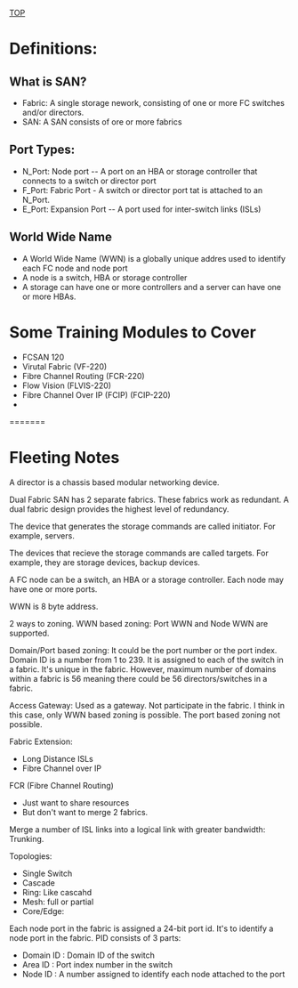 [TOP](./readme.md)
# Definitions:

## What is SAN?
- Fabric: A single storage nework, consisting of one or more FC switches and/or directors.
- SAN: A SAN consists of ore or more fabrics

## Port Types:
- N_Port: Node port -- A port on an HBA or storage controller that connects to a switch or director port
- F_Port: Fabric Port - A switch or director port tat is attached to an N_Port.
- E_Port: Expansion Port -- A port used for inter-switch links (ISLs)

## World Wide Name
- A World Wide Name (WWN) is a globally unique addres used to identify each FC node and node port
- A node is a switch, HBA or storage controller
- A storage can have one or more controllers and a server can have one or more HBAs.


# Some Training Modules to Cover
- FCSAN 120
- Virutal Fabric (VF-220)
- Fibre Channel Routing (FCR-220)
- Flow Vision (FLVIS-220) 
- Fibre Channel Over IP (FCIP) (FCIP-220)
- 
=======
# Fleeting Notes
A director is a chassis based modular networking device. 

Dual Fabric SAN has 2 separate fabrics. These fabrics work as redundant. A dual fabric design provides the highest level of redundancy.

The device that generates the storage commands are called initiator. For example, servers.

The devices that recieve the storage commands are called targets. For example, they are storage devices, backup devices.

A FC node can be a switch, an HBA or a storage controller. Each node may have one or more ports.

WWN is 8 byte address.

2 ways to zoning.
WWN based zoning: Port WWN and Node WWN are supported.

Domain/Port based zoning: It could be the port number or the port index.
Domain ID is a number from 1 to 239. It is assigned to each of the switch in a fabric. It's unique in the fabric. However, maximum number of domains within a fabric is 56 meaning there could be 56 directors/switches in a fabric.

Access Gateway: Used as a gateway. Not participate in the fabric. I think in this case, only WWN based zoning is possible. The port based zoning not possible.

Fabric Extension:
  - Long Distance ISLs
  - Fibre Channel over IP

FCR (Fibre Channel Routing)
 - Just want to share resources
 - But don't want to merge 2 fabrics.

Merge a number of ISL links into a logical link with greater bandwidth: Trunking.

Topologies:
  - Single Switch
  - Cascade
  - Ring: Like cascahd
  - Mesh: full or partial
  - Core/Edge:

Each node port in the fabric is assigned a 24-bit port id. It's to identify a node port in the fabric. PID consists of 3 parts:
  - Domain ID : Domain ID of the switch
  - Area ID   : Port index number in the switch
  - Node ID   : A number assigned to identify each node attached to the port



